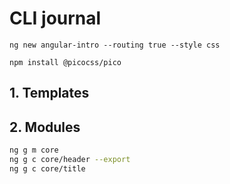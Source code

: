 # CLI journal

```
ng new angular-intro --routing true --style css

npm install @picocss/pico

```

## 1. Templates

## 2. Modules

```bash
ng g m core
ng g c core/header --export
ng g c core/title
```
